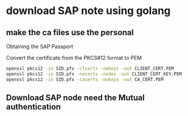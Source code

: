 # download SAP note using golang


## make the ca files use the personal 

Obtaining the SAP Passport

Convert the certificate from the PKCS#12 format to PEM

```sh
openssl pkcs12 -in SID.pfx -clcerts -nokeys -out CLIENT_CERT.PEM
openssl pkcs12 -in SID.pfx -nocerts -nodes -out CLIENT_CERT_KEY.PEM
openssl pkcs12 -in SID.pfx -cacerts -nokeys -out CA_CERT.PEM
```

## Download SAP node need the Mutual authentication




